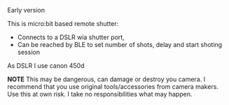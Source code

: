 Early version

This is micro:bit based remote shutter:
- Connects to a DSLR wia shutter port,
- Can be reached by BLE to set number of shots, delay and start shoting session

As DSLR I use canon 450d

**NOTE**
This may be dangerous, can damage or destroy you camera. I recommend that you use original tools/accessories from camera makers. 
Use this at own risk. I take no responsibilities what  may happen.
